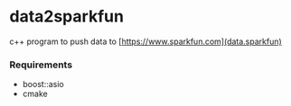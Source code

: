 # data2sparkfun
c++ program to push data to [https://www.sparkfun.com](data.sparkfun)

### Requirements
* boost::asio
* cmake

